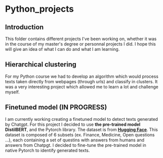 # Python_projects

## Introduction

This folder contains different projects I've been working on, whether it was in the course of my master's degree or personnal projects I did. 
I hope this will give an idea of what I can do and what I am learning. 

## Hierarchical clustering 

For my Python course we had to develop an algorithm which would process texts taken directly from webpages (through urls) and classify in clusters. It was a very interesting project which allowed me to learn a lot and challenge myself.

## Finetuned model (IN PROGRESS)

I am currently working creating a finetuned model to detect texts generated by Chatgpt. For this project I decided to use **the pre-trained model DistilBERT**, and the Pytorch library. The dataset is from **[Hugging Face](https://huggingface.co/datasets/Hello-SimpleAI/HC3)**. This dataset is composed of 6 subsets (ex. Finance, Medicine, Open questions ...), each containing a set of questins with answers from humans and answers from Chatpgt. I decided to fine-tune the pre-trained model in native Pytorch to identify generated texts.